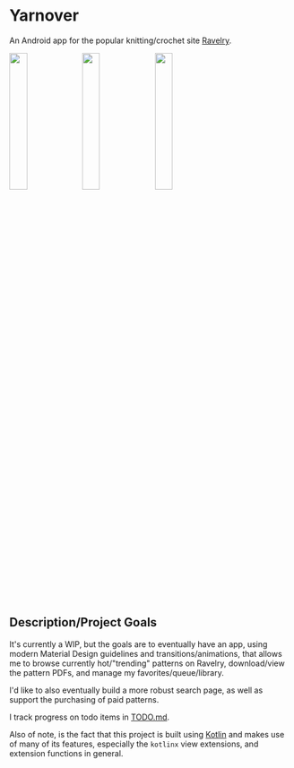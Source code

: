 # Yarnover 
An Android app for the popular knitting/crochet site [Ravelry](http://www.ravelry.com/).

<img src="https://github.com/kengorab/Yarnover/blob/master/screenshots/2017-03-25/hot-right-now.png" width="25%"> <img src="https://github.com/kengorab/Yarnover/blob/master/screenshots/2017-03-25/library.png" width="25%"> <img src="https://github.com/kengorab/Yarnover/blob/master/screenshots/2017-03-25/pattern-details.png" width="25%">

## Description/Project Goals
It's currently a WIP, but the goals are to eventually have an app, using modern Material Design guidelines and transitions/animations, that allows me to browse currently hot/"trending" patterns on Ravelry, download/view the pattern PDFs, and manage my favorites/queue/library.

I'd like to also eventually build a more robust search page, as well as support the purchasing of paid patterns.

I track progress on todo items in [TODO.md](https://github.com/kengorab/Yarnover/blob/master/TODO.md).

Also of note, is the fact that this project is built using [Kotlin](https://kotlinlang.org/) and makes use of many of its features, especially the `kotlinx` view extensions, and extension functions in general.

